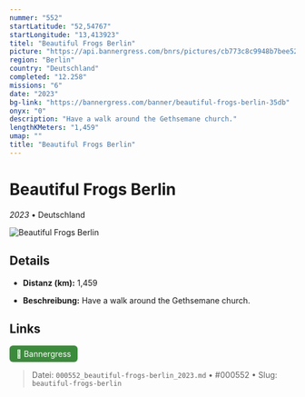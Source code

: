 ```yaml
---
nummer: "552"
startLatitude: "52,54767"
startLongitude: "13,413923"
titel: "Beautiful Frogs Berlin"
picture: "https://api.bannergress.com/bnrs/pictures/cb773c8c9948b7bee5217d1db01cf7b7"
region: "Berlin"
country: "Deutschland"
completed: "12.258"
missions: "6"
date: "2023"
bg-link: "https://bannergress.com/banner/beautiful-frogs-berlin-35db"
onyx: "0"
description: "Have a walk around the Gethsemane church."
lengthKMeters: "1,459"
umap: ""
title: "Beautiful Frogs Berlin"
---
```

# Beautiful Frogs Berlin

*2023* • Deutschland

![Beautiful Frogs Berlin](https://api.bannergress.com/bnrs/pictures/cb773c8c9948b7bee5217d1db01cf7b7)

## Details
- **Distanz (km):** 1,459



- **Beschreibung:** Have a walk around the Gethsemane church.


## Links
<div style="margin-top: 0.5em;">
<a href="https://bannergress.com/banner/beautiful-frogs-berlin-35db" target="_blank" style="display:inline-block;margin-right:8px;padding:6px 12px;background-color:#3c8b3c;color:white;text-decoration:none;border-radius:6px;">🔗 Bannergress</a>

</div>


> Datei: `000552_beautiful-frogs-berlin_2023.md` • #000552 • Slug: `beautiful-frogs-berlin`
